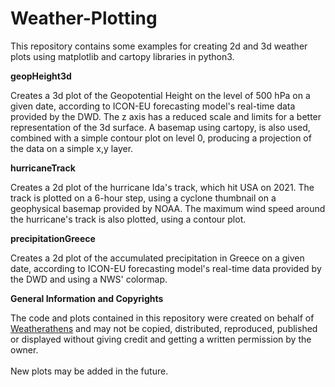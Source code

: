 # Weather-Plotting

This repository contains some examples for creating 2d and 3d weather plots using matplotlib and cartopy libraries in python3.

__geopHeight3d__

Creates a 3d plot of the Geopotential Height on the level of 500 hPa on a given date, according to ICON-EU forecasting model's real-time data provided by the DWD. The z axis has a reduced scale and limits for a better representation of the 3d surface. A basemap using cartopy, is also used, combined with a simple contour plot on level 0, producing a projection of the data on a simple x,y layer.

__hurricaneTrack__

Creates a 2d plot of the hurricane Ida's track, which hit USA on 2021. The track is plotted on a 6-hour step, using a cyclone thumbnail on a geophysical basemap provided by NOAA. The maximum wind speed around the hurricane's track is also plotted, using a contour plot.

__precipitationGreece__

Creates a 2d plot of the accumulated precipitation in Greece on a given date, according to ICON-EU forecasting model's real-time data provided by the DWD and using a NWS' colormap.

__General Information and Copyrights__

The code and plots contained in this repository were created on behalf of [Weatherathens](http://weatherathens.blogspot.com/) and may not be copied, distributed, reproduced, published or displayed without giving credit and getting a written permission by the owner.
<br><br>
New plots may be added in the future.